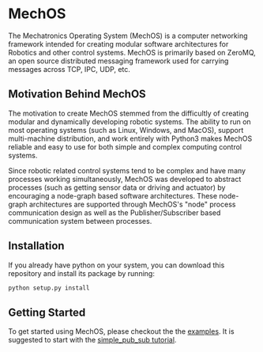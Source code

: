 # MechOS
The Mechatronics Operating System (MechOS) is a computer networking framework intended for creating modular software architectures for Robotics and other control systems. MechOS is primarily based on ZeroMQ, an open source distributed messaging framework used for carrying messages across TCP, IPC, UDP, etc.

## Motivation Behind MechOS

The motivation to create MechOS stemmed from the difficultly of creating modular and dynamically developing robotic systems. The ability to run on most operating systems (such as Linux, Windows, and MacOS),  support multi-machine distribution, and work entirely with Python3 makes MechOS reliable and easy to use for both simple and complex computing control systems. 

Since robotic related control systems tend to be complex and have many processes working simultaneously, MechOS was developed to abstract processes (such as getting sensor data or driving and actuator) by encouraging a node-graph based software architectures. These node-graph architectures are supported through MechOS's "node" process communication design as well as the Publisher/Subscriber based communication system between processes.

## Installation

If you already have python on your system, you can download this repository and install its package by running:

```python
python setup.py install
```

## Getting Started

To get started using MechOS, please checkout the the [examples](MechOS/examples). It is suggested to start with the [simple_pub_sub tutorial](MechOS/examples/simple_pub_sub).
